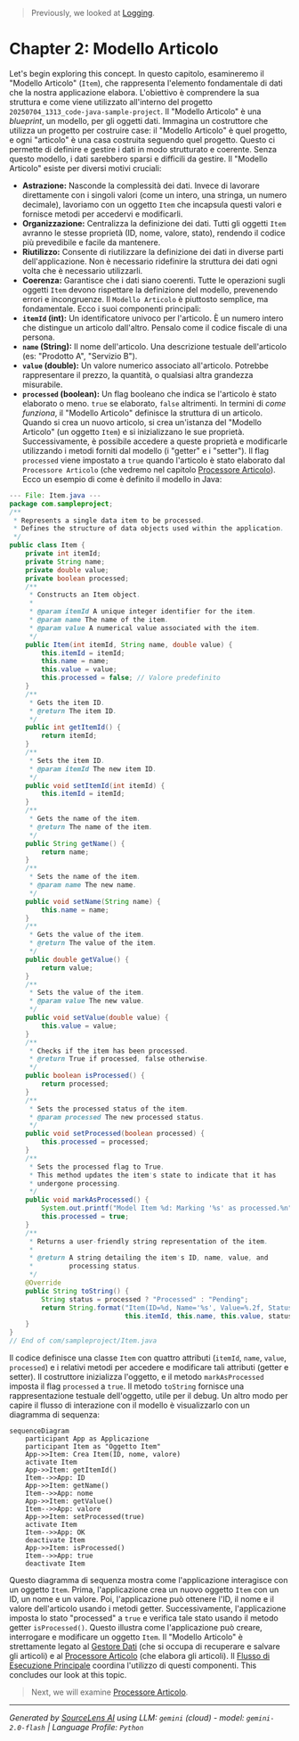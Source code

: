 > Previously, we looked at [Logging](05_logging.md).

# Chapter 2: Modello Articolo
Let's begin exploring this concept. In questo capitolo, esamineremo il "Modello Articolo" (`Item`), che rappresenta l'elemento fondamentale di dati che la nostra applicazione elabora. L'obiettivo è comprendere la sua struttura e come viene utilizzato all'interno del progetto `20250704_1313_code-java-sample-project`.
Il "Modello Articolo" è una *blueprint*, un modello, per gli oggetti dati. Immagina un costruttore che utilizza un progetto per costruire case: il "Modello Articolo" è quel progetto, e ogni "articolo" è una casa costruita seguendo quel progetto. Questo ci permette di definire e gestire i dati in modo strutturato e coerente. Senza questo modello, i dati sarebbero sparsi e difficili da gestire.
Il "Modello Articolo" esiste per diversi motivi cruciali:
*   **Astrazione:** Nasconde la complessità dei dati. Invece di lavorare direttamente con i singoli valori (come un intero, una stringa, un numero decimale), lavoriamo con un oggetto `Item` che incapsula questi valori e fornisce metodi per accedervi e modificarli.
*   **Organizzazione:** Centralizza la definizione dei dati. Tutti gli oggetti `Item` avranno le stesse proprietà (ID, nome, valore, stato), rendendo il codice più prevedibile e facile da mantenere.
*   **Riutilizzo:** Consente di riutilizzare la definizione dei dati in diverse parti dell'applicazione. Non è necessario ridefinire la struttura dei dati ogni volta che è necessario utilizzarli.
*   **Coerenza:** Garantisce che i dati siano coerenti. Tutte le operazioni sugli oggetti `Item` devono rispettare la definizione del modello, prevenendo errori e incongruenze.
Il `Modello Articolo` è piuttosto semplice, ma fondamentale.  Ecco i suoi componenti principali:
*   **`itemId` (int):** Un identificatore univoco per l'articolo. È un numero intero che distingue un articolo dall'altro.  Pensalo come il codice fiscale di una persona.
*   **`name` (String):** Il nome dell'articolo.  Una descrizione testuale dell'articolo (es: "Prodotto A", "Servizio B").
*   **`value` (double):** Un valore numerico associato all'articolo. Potrebbe rappresentare il prezzo, la quantità, o qualsiasi altra grandezza misurabile.
*   **`processed` (boolean):** Un flag booleano che indica se l'articolo è stato elaborato o meno.  `true` se elaborato, `false` altrimenti.
In termini di *come funziona*, il "Modello Articolo" definisce la struttura di un articolo. Quando si crea un nuovo articolo, si crea un'istanza del "Modello Articolo" (un oggetto `Item`) e si inizializzano le sue proprietà. Successivamente, è possibile accedere a queste proprietà e modificarle utilizzando i metodi forniti dal modello (i "getter" e i "setter"). Il flag `processed` viene impostato a `true` quando l'articolo è stato elaborato dal `Processore Articolo` (che vedremo nel capitolo [Processore Articolo](04_processore-articolo.md)).
Ecco un esempio di come è definito il modello in Java:
```java
--- File: Item.java ---
package com.sampleproject;
/**
 * Represents a single data item to be processed.
 * Defines the structure of data objects used within the application.
 */
public class Item {
    private int itemId;
    private String name;
    private double value;
    private boolean processed;
    /**
     * Constructs an Item object.
     *
     * @param itemId A unique integer identifier for the item.
     * @param name The name of the item.
     * @param value A numerical value associated with the item.
     */
    public Item(int itemId, String name, double value) {
        this.itemId = itemId;
        this.name = name;
        this.value = value;
        this.processed = false; // Valore predefinito
    }
    /**
     * Gets the item ID.
     * @return The item ID.
     */
    public int getItemId() {
        return itemId;
    }
    /**
     * Sets the item ID.
     * @param itemId The new item ID.
     */
    public void setItemId(int itemId) {
        this.itemId = itemId;
    }
    /**
     * Gets the name of the item.
     * @return The name of the item.
     */
    public String getName() {
        return name;
    }
    /**
     * Sets the name of the item.
     * @param name The new name.
     */
    public void setName(String name) {
        this.name = name;
    }
    /**
     * Gets the value of the item.
     * @return The value of the item.
     */
    public double getValue() {
        return value;
    }
    /**
     * Sets the value of the item.
     * @param value The new value.
     */
    public void setValue(double value) {
        this.value = value;
    }
    /**
     * Checks if the item has been processed.
     * @return True if processed, false otherwise.
     */
    public boolean isProcessed() {
        return processed;
    }
    /**
     * Sets the processed status of the item.
     * @param processed The new processed status.
     */
    public void setProcessed(boolean processed) {
        this.processed = processed;
    }
    /**
     * Sets the processed flag to True.
     * This method updates the item's state to indicate that it has
     * undergone processing.
     */
    public void markAsProcessed() {
        System.out.printf("Model Item %d: Marking '%s' as processed.%n", this.itemId, this.name);
        this.processed = true;
    }
    /**
     * Returns a user-friendly string representation of the item.
     *
     * @return A string detailing the item's ID, name, value, and
     *         processing status.
     */
    @Override
    public String toString() {
        String status = processed ? "Processed" : "Pending";
        return String.format("Item(ID=%d, Name='%s', Value=%.2f, Status=%s)",
                             this.itemId, this.name, this.value, status);
    }
}
// End of com/sampleproject/Item.java
```
Il codice definisce una classe `Item` con quattro attributi (`itemId`, `name`, `value`, `processed`) e i relativi metodi per accedere e modificare tali attributi (getter e setter).  Il costruttore inizializza l'oggetto, e il metodo `markAsProcessed` imposta il flag `processed` a `true`. Il metodo `toString` fornisce una rappresentazione testuale dell'oggetto, utile per il debug.
Un altro modo per capire il flusso di interazione con il modello è visualizzarlo con un diagramma di sequenza:
```mermaid
sequenceDiagram
    participant App as Applicazione
    participant Item as "Oggetto Item"
    App->>Item: Crea Item(ID, nome, valore)
    activate Item
    App->>Item: getItemId()
    Item-->>App: ID
    App->>Item: getName()
    Item-->>App: nome
    App->>Item: getValue()
    Item-->>App: valore
    App->>Item: setProcessed(true)
    activate Item
    Item-->>App: OK
    deactivate Item
    App->>Item: isProcessed()
    Item-->>App: true
    deactivate Item
```
Questo diagramma di sequenza mostra come l'applicazione interagisce con un oggetto `Item`. Prima, l'applicazione crea un nuovo oggetto `Item` con un ID, un nome e un valore. Poi, l'applicazione può ottenere l'ID, il nome e il valore dell'articolo usando i metodi getter. Successivamente, l'applicazione imposta lo stato "processed" a `true` e verifica tale stato usando il metodo getter `isProcessed()`. Questo illustra come l'applicazione può creare, interrogare e modificare un oggetto `Item`.
Il "Modello Articolo" è strettamente legato al [Gestore Dati](03_gestore-dati.md) (che si occupa di recuperare e salvare gli articoli) e al [Processore Articolo](04_processore-articolo.md) (che elabora gli articoli). Il [Flusso di Esecuzione Principale](07_flusso-di-esecuzione-principale.md) coordina l'utilizzo di questi componenti.
This concludes our look at this topic.

> Next, we will examine [Processore Articolo](07_processore-articolo.md).


---

*Generated by [SourceLens AI](https://github.com/openXFlow/sourceLensAI) using LLM: `gemini` (cloud) - model: `gemini-2.0-flash` | Language Profile: `Python`*